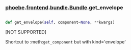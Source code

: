 ### [phoebe](phoebe.md).[frontend](phoebe.frontend.md).[bundle](phoebe.frontend.bundle.md).[Bundle](phoebe.frontend.bundle.Bundle.md).get_envelope

```py

def get_envelope(self, component=None, **kwargs)

```



[NOT SUPPORTED]

Shortcut to :meth:`get_component` but with kind='envelope'

